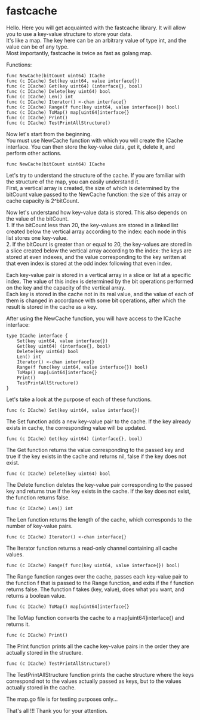 # fastcache

Hello. Here you will get acquainted with the fastcache library. It will allow you to use a key-value structure to store your data.        
It's like a map. The key here can be an arbitrary value of type int, and the value can be of any type.  
Most importantly, fastcache is twice as fast as golang map.

Functions:

    func NewCache(bitCount uint64) ICache
    func (c ICache) Set(key uint64, value interface{})
	func (c ICache) Get(key uint64) (interface{}, bool)
	func (c ICache) Delete(key uint64) bool
	func (c ICache) Len() int
	func (c ICache) Iterator() <-chan interface{}
	func (c ICache) Range(f func(key uint64, value interface{}) bool)
	func (c ICache) ToMap() map[uint64]interface{}
	func (c ICache) Print()
	func (c ICache) TestPrintAllStructure()

Now let's start from the beginning․     
You must use NewCache function with which you will create the ICache interface. You can then store the key-value data, get it, delete it, and perform other actions.

    func NewCache(bitCount uint64) ICache

Let's try to understand the structure of the cache. If you are familiar with the structure of the map, you can easily understand it․    
First, a vertical array is created, the size of which is determined by the bitCount value passed to the NewCache function: the size of this array or cache capacity is 2^bitCount.  

Now let's understand how key-value data is stored. This also depends on the value of the bitCount.  
1․ If the bitCount less than 20, the key-values are stored in a linked list created below the vertical array according to the index: each node in this list stores one key-value.           
2․ If the bitCount is greater than or equal to 20, the key-values are stored in a slice created below the vertical array according to the index։ the keys are stored at even indexes, and the value corresponding to the key written at that even index is stored at the odd index following that even index.    

Each key-value pair is stored in a vertical array in a slice or list at a specific index. The value of this index is determined by the bit operations performed on the key and the capacity of the vertical array.  
Each key is stored in the cache not in its real value, and the value of each of them is changed in accordance with some bit operations, after which the result is stored in the cache as a key. 

After using the NewCache function, you will have access to the ICache interface:

    type ICache interface {
        Set(key uint64, value interface{})
        Get(key uint64) (interface{}, bool)
        Delete(key uint64) bool
        Len() int
        Iterator() <-chan interface{}
        Range(f func(key uint64, value interface{}) bool)
        ToMap() map[uint64]interface{}
        Print()
        TestPrintAllStructure()
    }

Let's take a look at the purpose of each of these functions.

    func (c ICache) Set(key uint64, value interface{})

The Set function adds a new key-value pair to the cache. If the key already exists in cache, the corresponding value will be updated.

    func (c ICache) Get(key uint64) (interface{}, bool)

The Get function returns the value corresponding to the passed key and true if the key exists in the cache and returns nil, false if the key does not exist.

	func (c ICache) Delete(key uint64) bool

The Delete function deletes the key-value pair corresponding to the passed key and returns true if the key exists in the cache. If the key does not exist, the function returns false.

	func (c ICache) Len() int

The Len function returns the length of the cache, which corresponds to the number of key-value pairs.

	func (c ICache) Iterator() <-chan interface{}

The Iterator function returns a read-only channel containing all cache values.

	func (c ICache) Range(f func(key uint64, value interface{}) bool)

The Range function ranges over the cache, passes each key-value pair to the function f that is passed to the Range function, and exits if the f function returns false. The function f takes (key, value), does what you want, and returns a boolean value.

	func (c ICache) ToMap() map[uint64]interface{}

The ToMap function converts the cache to a map[uint64]interface{} and returns it.

	func (c ICache) Print()

The Print function prints all the cache key-value pairs in the order they are actually stored in the structure.

	func (c ICache) TestPrintAllStructure()

The TestPrintAllStructure function prints the cache structure where the keys correspond not to the values actually passed as keys, but to the values actually stored in the cache.

The map.go file is for testing purposes only...

That's all !!! Thank you for your attention.